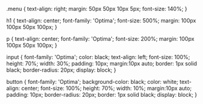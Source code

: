 .menu {
  text-align: right;
  margin: 50px 50px 10px 5px;
  font-size: 140%;
}

  h1 {
  text-align: center;
  font-family: 'Optima';
  font-size: 500%;
  margin: 100px 100px 50px 100px;
}

p {
  text-align: center;
  font-family: 'Optima';
  font-size: 200%;
  margin: 100px 100px 50px 100px;
}

input {
  font-family: 'Optima';
  color: black;
  text-align: left;
  font-size: 100%;
  height: 70%;
  width: 30%;
  padding: 10px;
  margin:10px auto; 
  border: 1px solid black;
  border-radius: 20px;
  display: block;
}

button {
  font-family: 'Optima';
  background-color: black;
  color: white;
  text-align: center;
  font-size: 100%;
  height: 70%;
  width: 10%;
  margin:10px auto; 
  padding: 10px;
  border-radius: 20px;
  border: 1px solid black;
  display: block;
}
